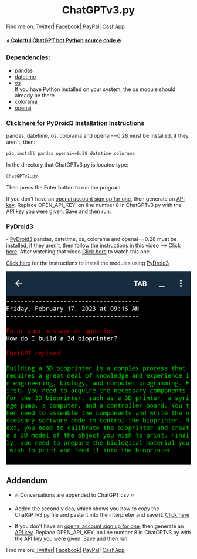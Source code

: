 <h1 align="center">ChatGPTv3.py</h1>

Find me on:<a target="_blank" href="https://twitter.com/Estes6Rickey?t=P3kTwMwJvryZnMk0MAmduQ&s=09"> Twitter</a>|
<a target="_blank" href="https://www.facebook.com/profile.php?id=100085010084113&mibextid=ZbWKwL">Facebook</a>|
<a target="_blank" Href="https://www.paypal.me/RickeyEstes888">PayPal</a>|
<a target="_blank" Href="https://cash.app/$RickeyEstes888">CashApp</a>

#### [⭐ Colorful ChatGPT bot Python source code 🔥](https://raw.githubusercontent.com/RickeyEstes2/ChatGPT-Chatbot/main/ChatGPTv2.py) 



### <b>Dependencies: </b>

- [pandas](https://www.w3schools.com/python/pandas/pandas_getting_started.asp)
- [datetime](https://www.w3schools.com/python/python_datetime.asp)
- [os](https://www.geeksforgeeks.org/os-module-python-examples/) <br>If you have Python installed on your system, the os module should already be there
- [colorama](https://www.geeksforgeeks.org/print-colors-python-terminal/)
- [openai](https://github.com/openai/openai-python)

### **<A Href="#Pydroid3">Click here for PyDroid3 Installation Instructions</a>** ###

pandas, datetime, os, colorama and openai==0.28 must be installed, if they aren't, then:

```bash
pip install pandas openai==0.28 datetime colorama
```

In the directory that ChatGPTv3.py is located type:
```bash
ChatGPTv2.py
```
Then press the Enter button to run the program.

If you don't have an [openai account sign up for one](https://auth0.openai.com/u/signup/identifier?state=hKFo2SBPaUMyZmJqYW5IMzNVRXVvSnNYTWYtdFNBN05DSzA5d6Fur3VuaXZlcnNhbC1sb2dpbqN0aWTZIEJNTTVITDc4MU50c1FRLXYzXzNtUExtQTFVRzdURkRLo2NpZNkgRFJpdnNubTJNdTQyVDNLT3BxZHR3QjNOWXZpSFl6d0Q), then generate an [API key](https://beta.openai.com/account/api-keys). Replace OPEN_API_KEY, on line number 8 in ChatGPTv3.py with the API key you were given.
Save and then run.



### PyDroid3 
-<a name="PyDroid3"> [PyDroid3](https://play.google.com/store/apps/details?id=ru.iiec.pydroid3)
pandas, datetime, os, colorama and openai==0.28 must be installed, if they aren't, then follow the instructions in this video --> <A Href="https://youtu.be/ylU3l1FRuAU">Click here</a>. After watching that video <a Href="https://youtube.com/shorts/_7kEiYdZ2Uw?feature=share">Click here</a> to watch this one.


<A Href="https://youtu.be/ylU3l1FRuAU">Click here</a> for the instructions to install the modules using [PyDroid3](https://play.google.com/store/apps/details?id=ru.iiec.pydroid3)

<IMG SRC="Img1.png">

## Addendum <a name="ADDENDUM">
*  🔥 Conversations are appended to ChatGPT.csv  ⭐


- Added the second video, which shows you how to copy the ChatGPTv3.py file and paste it into the interpreter and save it. <a Href="https://youtube.com/shorts/_7kEiYdZ2Uw?feature=share">Click here</a>

- If you don't have an [openai account sign up for one](https://auth0.openai.com/u/signup/identifier?state=hKFo2SBPaUMyZmJqYW5IMzNVRXVvSnNYTWYtdFNBN05DSzA5d6Fur3VuaXZlcnNhbC1sb2dpbqN0aWTZIEJNTTVITDc4MU50c1FRLXYzXzNtUExtQTFVRzdURkRLo2NpZNkgRFJpdnNubTJNdTQyVDNLT3BxZHR3QjNOWXZpSFl6d0Q), then generate an [API key](https://beta.openai.com/account/api-keys). Replace OPEN_API_KEY, on line number 8 in ChatGPTv3.py with the API key you were given.
Save and then run.

Find me on:<a target="_blank" href="https://twitter.com/Estes6Rickey?t=P3kTwMwJvryZnMk0MAmduQ&s=09"> Twitter</a>|
<a target="_blank" href="https://www.facebook.com/profile.php?id=100085010084113&mibextid=ZbWKwL">Facebook</a>|
<a target="_blank" Href="https://www.paypal.me/RickeyEstes888">PayPal</a>|
<a target="_blank" Href="https://cash.app/$RickeyEstes888">CashApp</a>

